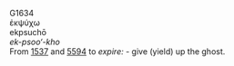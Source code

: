 G1634  
ἐκψύχω  
ekpsuchō  
*ek-psoo‘-kho*  
From [1537](g1537) and [5594](g5594) to *expire:* - give (yield) up the
ghost.  
